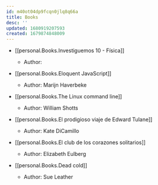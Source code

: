 ```yaml
---
id: m40ot04dp9fcqn0jlq8q66a
title: Books
desc: ''
updated: 1680919207593
created: 1679874848009
---
```


- [[personal.Books.Investiguemos 10 - Física]]

    - Author:

- [[personal.Books.Eloquent JavaScript]]

    - Author: Marijn Haverbeke

- [[personal.Books.The Linux command line]]

    - Author: William Shotts

- [[personal.Books.El prodigioso viaje de Edward Tulane]]

    - Author: Kate DiCamillo

- [[personal.Books.El club de los corazones solitarios]]

    - Author: Elizabeth Eulberg

- [[personal.Books.Dead cold]]

    - Author: Sue Leather
